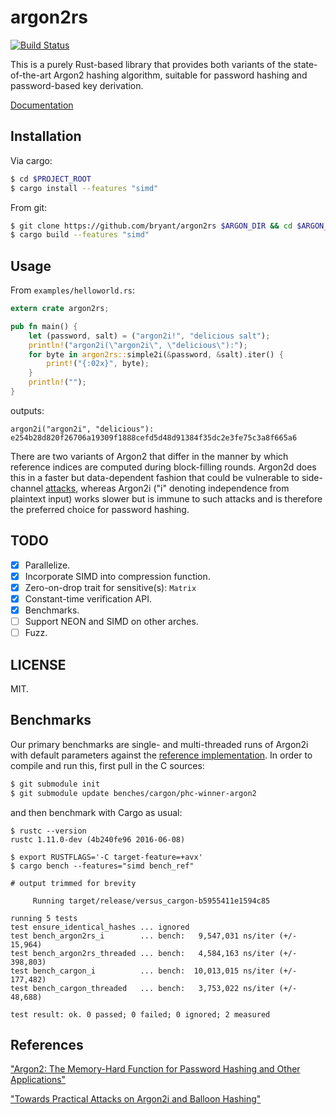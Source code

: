 argon2rs
========

[![Build
Status](https://travis-ci.org/bryant/argon2rs.svg?branch=master)](https://travis-ci.org/bryant/argon2rs)

This is a purely Rust-based library that provides both variants of the
state-of-the-art Argon2 hashing algorithm, suitable for password hashing and
password-based key derivation.

[Documentation](http://bryant.github.io/argon2rs/argon2rs/)

## Installation

Via cargo:

```bash
$ cd $PROJECT_ROOT
$ cargo install --features "simd"
```

From git:

```bash
$ git clone https://github.com/bryant/argon2rs $ARGON_DIR && cd $ARGON_DIR
$ cargo build --features "simd"
```

## Usage

From `examples/helloworld.rs`:

```rust
extern crate argon2rs;

pub fn main() {
    let (password, salt) = ("argon2i!", "delicious salt");
    println!("argon2i(\"argon2i\", \"delicious\"):");
    for byte in argon2rs::simple2i(&password, &salt).iter() {
        print!("{:02x}", byte);
    }
    println!("");
}
```

outputs:

```
argon2i("argon2i", "delicious"):
e254b28d820f26706a19309f1888cefd5d48d91384f35dc2e3fe75c3a8f665a6
```

There are two variants of Argon2 that differ in the manner by which reference
indices are computed during block-filling rounds. Argon2d does this in a faster
but data-dependent fashion that could be vulnerable to side-channel
[attacks][1], whereas Argon2i ("i" denoting independence from plaintext input)
works slower but is immune to such attacks and is therefore the preferred choice
for password hashing.

## TODO

- [x] Parallelize.
- [x] Incorporate SIMD into compression function.
- [x] Zero-on-drop trait for sensitive(s): `Matrix`
- [x] Constant-time verification API.
- [x] Benchmarks.
- [ ] Support NEON and SIMD on other arches.
- [ ] Fuzz.

## LICENSE

MIT.

## Benchmarks

Our primary benchmarks are single- and multi-threaded runs of Argon2i with
default parameters against the [reference implementation][2]. In order to
compile and run this, first pull in the C sources:

```bash
$ git submodule init
$ git submodule update benches/cargon/phc-winner-argon2
```

and then benchmark with Cargo as usual:

```
$ rustc --version
rustc 1.11.0-dev (4b240fe96 2016-06-08)

$ export RUSTFLAGS='-C target-feature=+avx'
$ cargo bench --features="simd bench_ref"

# output trimmed for brevity

     Running target/release/versus_cargon-b5955411e1594c85

running 5 tests
test ensure_identical_hashes ... ignored
test bench_argon2rs_i        ... bench:   9,547,031 ns/iter (+/- 15,964)
test bench_argon2rs_threaded ... bench:   4,584,163 ns/iter (+/- 398,803)
test bench_cargon_i          ... bench:  10,013,015 ns/iter (+/- 177,482)
test bench_cargon_threaded   ... bench:   3,753,022 ns/iter (+/- 48,688)

test result: ok. 0 passed; 0 failed; 0 ignored; 2 measured
```

## References

["Argon2: The Memory-Hard Function for Password Hashing and Other
Applications"][1]

["Towards Practical Attacks on Argon2i and Balloon Hashing"][3]

[1]: https://github.com/P-H-C/phc-winner-argon2/raw/master/argon2-specs.pdf
[2]: https://github.com/p-h-c/phc-winner-argon2
[3]: https://eprint.iacr.org/2016/759.pdf
